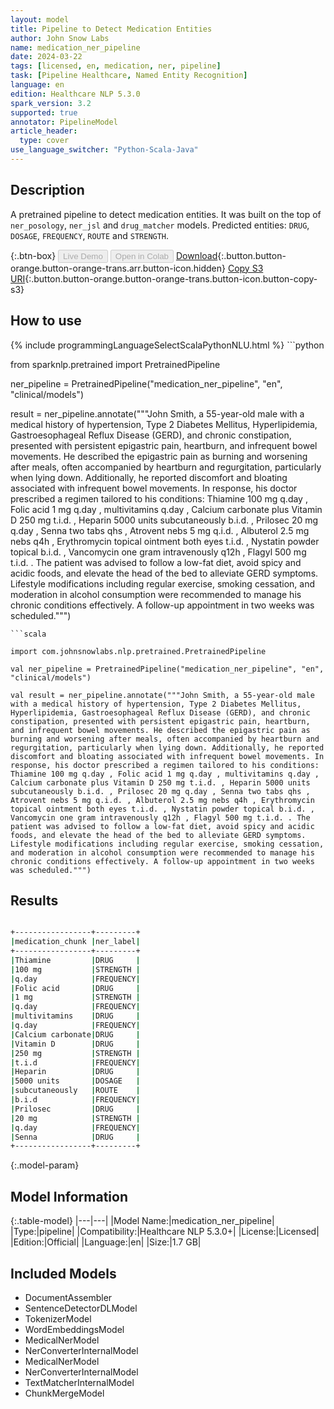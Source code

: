 ```yaml
---
layout: model
title: Pipeline to Detect Medication Entities
author: John Snow Labs
name: medication_ner_pipeline
date: 2024-03-22
tags: [licensed, en, medication, ner, pipeline]
task: [Pipeline Healthcare, Named Entity Recognition]
language: en
edition: Healthcare NLP 5.3.0
spark_version: 3.2
supported: true
annotator: PipelineModel
article_header:
  type: cover
use_language_switcher: "Python-Scala-Java"
---
```


## Description

A pretrained pipeline to detect medication entities. It was built on the top of `ner_posology`, `ner_jsl` and `drug_matcher` models.
Predicted entities: `DRUG`, `DOSAGE`, `FREQUENCY`, `ROUTE` and `STRENGTH`.

{:.btn-box}
<button class="button button-orange" disabled>Live Demo</button>
<button class="button button-orange" disabled>Open in Colab</button>
[Download](https://s3.amazonaws.com/auxdata.johnsnowlabs.com/clinical/models/medication_ner_pipeline_en_5.3.0_3.2_1711105272117.zip){:.button.button-orange.button-orange-trans.arr.button-icon.hidden}
[Copy S3 URI](s3://auxdata.johnsnowlabs.com/clinical/models/medication_ner_pipeline_en_5.3.0_3.2_1711105272117.zip){:.button.button-orange.button-orange-trans.button-icon.button-copy-s3}

## How to use



<div class="tabs-box" markdown="1">
{% include programmingLanguageSelectScalaPythonNLU.html %}
```python

from sparknlp.pretrained import PretrainedPipeline

ner_pipeline = PretrainedPipeline("medication_ner_pipeline", "en", "clinical/models")

result = ner_pipeline.annotate("""John Smith, a 55-year-old male with a medical history of hypertension, Type 2 Diabetes Mellitus, Hyperlipidemia, Gastroesophageal Reflux Disease (GERD), and chronic constipation, presented with persistent epigastric pain, heartburn, and infrequent bowel movements. He described the epigastric pain as burning and worsening after meals, often accompanied by heartburn and regurgitation, particularly when lying down. Additionally, he reported discomfort and bloating associated with infrequent bowel movements. In response, his doctor prescribed a regimen tailored to his conditions: Thiamine 100 mg q.day , Folic acid 1 mg q.day , multivitamins q.day , Calcium carbonate plus Vitamin D 250 mg t.i.d. , Heparin 5000 units subcutaneously b.i.d. , Prilosec 20 mg q.day , Senna two tabs qhs , Atrovent nebs 5 mg q.i.d. , Albuterol 2.5 mg nebs q4h , Erythromycin topical ointment both eyes t.i.d. , Nystatin powder topical b.i.d. ,  Vancomycin one gram intravenously q12h , Flagyl 500 mg t.i.d. . The patient was advised to follow a low-fat diet, avoid spicy and acidic foods, and elevate the head of the bed to alleviate GERD symptoms. Lifestyle modifications including regular exercise, smoking cessation, and moderation in alcohol consumption were recommended to manage his chronic conditions effectively. A follow-up appointment in two weeks was scheduled.""")

```
```scala

import com.johnsnowlabs.nlp.pretrained.PretrainedPipeline

val ner_pipeline = PretrainedPipeline("medication_ner_pipeline", "en", "clinical/models")

val result = ner_pipeline.annotate("""John Smith, a 55-year-old male with a medical history of hypertension, Type 2 Diabetes Mellitus, Hyperlipidemia, Gastroesophageal Reflux Disease (GERD), and chronic constipation, presented with persistent epigastric pain, heartburn, and infrequent bowel movements. He described the epigastric pain as burning and worsening after meals, often accompanied by heartburn and regurgitation, particularly when lying down. Additionally, he reported discomfort and bloating associated with infrequent bowel movements. In response, his doctor prescribed a regimen tailored to his conditions: Thiamine 100 mg q.day , Folic acid 1 mg q.day , multivitamins q.day , Calcium carbonate plus Vitamin D 250 mg t.i.d. , Heparin 5000 units subcutaneously b.i.d. , Prilosec 20 mg q.day , Senna two tabs qhs , Atrovent nebs 5 mg q.i.d. , Albuterol 2.5 mg nebs q4h , Erythromycin topical ointment both eyes t.i.d. , Nystatin powder topical b.i.d. ,  Vancomycin one gram intravenously q12h , Flagyl 500 mg t.i.d. . The patient was advised to follow a low-fat diet, avoid spicy and acidic foods, and elevate the head of the bed to alleviate GERD symptoms. Lifestyle modifications including regular exercise, smoking cessation, and moderation in alcohol consumption were recommended to manage his chronic conditions effectively. A follow-up appointment in two weeks was scheduled.""")

```
</div>

## Results

```bash

+-----------------+---------+
|medication_chunk |ner_label|
+-----------------+---------+
|Thiamine         |DRUG     |
|100 mg           |STRENGTH |
|q.day            |FREQUENCY|
|Folic acid       |DRUG     |
|1 mg             |STRENGTH |
|q.day            |FREQUENCY|
|multivitamins    |DRUG     |
|q.day            |FREQUENCY|
|Calcium carbonate|DRUG     |
|Vitamin D        |DRUG     |
|250 mg           |STRENGTH |
|t.i.d            |FREQUENCY|
|Heparin          |DRUG     |
|5000 units       |DOSAGE   |
|subcutaneously   |ROUTE    |
|b.i.d            |FREQUENCY|
|Prilosec         |DRUG     |
|20 mg            |STRENGTH |
|q.day            |FREQUENCY|
|Senna            |DRUG     |
+-----------------+---------+

```

{:.model-param}
## Model Information

{:.table-model}
|---|---|
|Model Name:|medication_ner_pipeline|
|Type:|pipeline|
|Compatibility:|Healthcare NLP 5.3.0+|
|License:|Licensed|
|Edition:|Official|
|Language:|en|
|Size:|1.7 GB|

## Included Models

- DocumentAssembler
- SentenceDetectorDLModel
- TokenizerModel
- WordEmbeddingsModel
- MedicalNerModel
- NerConverterInternalModel
- MedicalNerModel
- NerConverterInternalModel
- TextMatcherInternalModel
- ChunkMergeModel